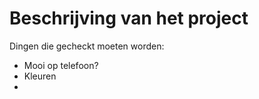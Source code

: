 # Beschrijving van het project 
Dingen die gecheckt moeten worden:
- Mooi op telefoon?
- Kleuren
- 
